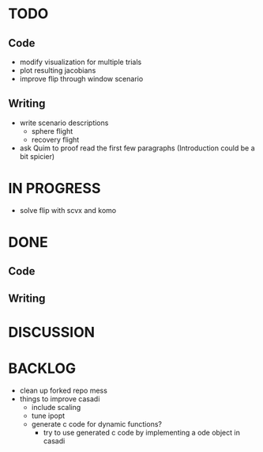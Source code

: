 # TODO
## Code
- modify visualization for multiple trials
- plot resulting jacobians
- improve flip through window scenario

## Writing
- write scenario descriptions
  - sphere flight
  - recovery flight
- ask Quim to proof read the first few paragraphs (Introduction could be a bit spicier) 

# IN PROGRESS
- solve flip with scvx and komo

# DONE
## Code

## Writing


# DISCUSSION

# BACKLOG
- clean up forked repo mess
- things to improve casadi
  - include scaling
  - tune ipopt
  - generate c code for dynamic functions?
    - try to use generated c code by implementing a ode object in casadi
